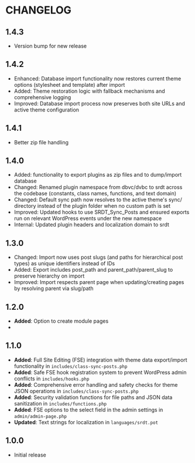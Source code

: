 # CHANGELOG

## 1.4.3

- Version bump for new release

## 1.4.2

- Enhanced: Database import functionality now restores current theme options (stylesheet and template) after import
- Added: Theme restoration logic with fallback mechanisms and comprehensive logging
- Improved: Database import process now preserves both site URLs and active theme configuration

## 1.4.1

- Better zip file handling

## 1.4.0

- Added: functionality to export plugins as zip files and to dump/import database
- Changed: Renamed plugin namespace from dbvc/dvbc to srdt across the codebase (constants, class names, functions, and text domain)
- Changed: Default sync path now resolves to the active theme's sync/ directory instead of the plugin folder when no custom path is set
- Improved: Updated hooks to use SRDT_Sync_Posts and ensured exports run on relevant WordPress events under the new namespace
- Internal: Updated plugin headers and localization domain to srdt

## 1.3.0

- Changed: Import now uses post slugs (and paths for hierarchical post types) as unique identifiers instead of IDs
- Added: Export includes post_path and parent_path/parent_slug to preserve hierarchy on import
- Improved: Import respects parent page when updating/creating pages by resolving parent via slug/path

## 1.2.0

- **Added**: Option to create module pages
- 
## 1.1.0

- **Added**: Full Site Editing (FSE) integration with theme data export/import functionality in `includes/class-sync-posts.php`
- **Added**: Safe FSE hook registration system to prevent WordPress admin conflicts in `includes/hooks.php`
- **Added**: Comprehensive error handling and safety checks for theme JSON operations in `includes/class-sync-posts.php`
- **Added**: Security validation functions for file paths and JSON data sanitization in `includes/functions.php`
- **Added**: FSE options to the select field in the admin settings in `admin/admin-page.php`
- **Updated**: Text strings for localization in `languages/srdt.pot`

## 1.0.0

- Initial release